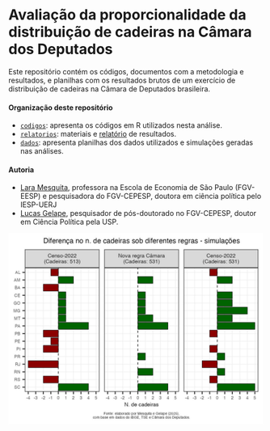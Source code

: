 # Avaliação da proporcionalidade da distribuição de cadeiras na Câmara dos Deputados

Este repositório contém os códigos, documentos com a metodologia e resultados, e planilhas com os resultados brutos de um exercício de distribuição de cadeiras na Câmara de Deputados brasileira.

#### Organização deste repositório

- [`codigos`](/codigos/): apresenta os códigos em R utilizados nesta análise.
- [`relatorios`](/relatorios/): materiais e [relatório](/relatorios/avaliacao_preliminar.md) de resultados.
- [`dados`](/dados/): apresenta planilhas dos dados utilizados e simulações geradas nas análises.

#### Autoria

-   [Lara Mesquita](https://eesp.fgv.br/integrante/lara-mesquita), professora na Escola de Economia de São Paulo (FGV-EESP) e pesquisadora do FGV-CEPESP, doutora em ciência política pelo IESP-UERJ
-   [Lucas Gelape](https://lgelape.github.io/), pesquisador de pós-doutorado no FGV-CEPESP, doutor em Ciência Política pela USP.

![](/relatorios/figuras/diferencas_cadeiras.jpg)